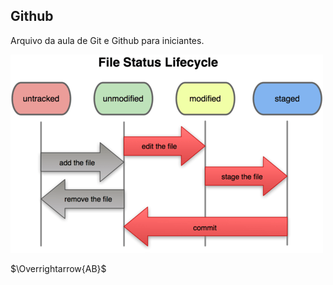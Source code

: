 Github
------

Arquivo da aula de Git e Github para iniciantes.

![Git_ciclo.vida_.png](Git_ciclo.vida_.png)

$\Overrightarrow{AB}$